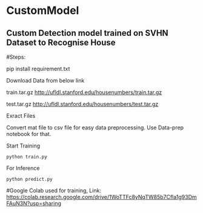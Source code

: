 # CustomModel
## Custom Detection model trained on SVHN Dataset to Recognise House

#Steps:

pip install requirement.txt

Download Data from below link

train.tar.gz http://ufldl.stanford.edu/housenumbers/train.tar.gz

test.tar.gz http://ufldl.stanford.edu/housenumbers/test.tar.gz

Exract Files

Convert mat file to csv file for easy data preprocessing. Use Data-prep notebook for that.

Start Training 
    
    python train.py

For Inference

    python predict.py


#Google Colab used for training,
Link: https://colab.research.google.com/drive/1WoTTFc8yNqTW85b7Cfla1g93DmFAuN3N?usp=sharing

